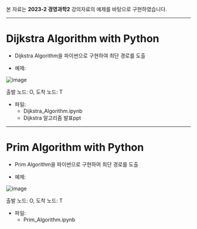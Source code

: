 본 자료는 **2023-2 경영과학2** 강의자료의 예제를 바탕으로 구현하였습니다.
<hr/>

# Dijkstra Algorithm with Python
* Dijkstra Algorithm을 파이썬으로 구현하여 최단 경로를 도출


* 예제:

![image](https://github.com/user-attachments/assets/bdb8b9fa-83bc-4dd4-8001-630dbcbbd2ba)


출발 노드: O, 도착 노드: T

* 파일:
    + Dijkstra_Algorithm.ipynb
    + Dijkstra 알고리즘 발표ppt

<hr>

# Prim Algorithm with Python
* Prim Algorithm을 파이썬으로 구현하여 최단 경로를 도출


* 예제:

![image](https://github.com/user-attachments/assets/bdb8b9fa-83bc-4dd4-8001-630dbcbbd2ba)

출발 노드: O, 도착 노드: T


* 파일:
  + Prim_Algorithm.ipynb

